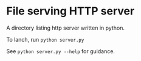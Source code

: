# File serving HTTP server

A directory listing http server written in python.

To lanch, run `python server.py`

See `python server.py --help` for guidance.

